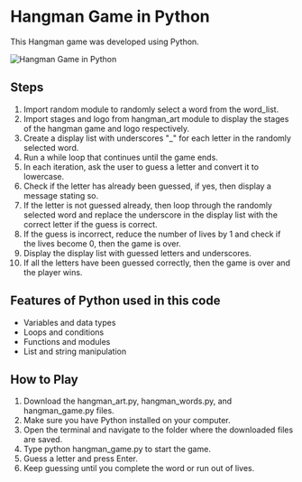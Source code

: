 # Hangman Game in Python

This Hangman game was developed using Python.

![Hangman Game in Python](https://user-images.githubusercontent.com/29802859/224564979-a3412318-2137-4dbc-83bc-da6cd8f63df8.gif)


## Steps

1. Import random module to randomly select a word from the word_list.
2. Import stages and logo from hangman_art module to display the stages of the hangman game and logo respectively.
3. Create a display list with underscores "\_" for each letter in the randomly selected word.
4. Run a while loop that continues until the game ends.
5. In each iteration, ask the user to guess a letter and convert it to lowercase.
6. Check if the letter has already been guessed, if yes, then display a message stating so.
7. If the letter is not guessed already, then loop through the randomly selected word and replace the underscore in the display list with the correct letter if the guess is correct.
8. If the guess is incorrect, reduce the number of lives by 1 and check if the lives become 0, then the game is over.
9. Display the display list with guessed letters and underscores.
10. If all the letters have been guessed correctly, then the game is over and the player wins.

## Features of Python used in this code

- Variables and data types
- Loops and conditions
- Functions and modules
- List and string manipulation

## How to Play

1. Download the hangman_art.py, hangman_words.py, and hangman_game.py files.
2. Make sure you have Python installed on your computer.
3. Open the terminal and navigate to the folder where the downloaded files are saved.
4. Type python hangman_game.py to start the game.
5. Guess a letter and press Enter.
6. Keep guessing until you complete the word or run out of lives.
